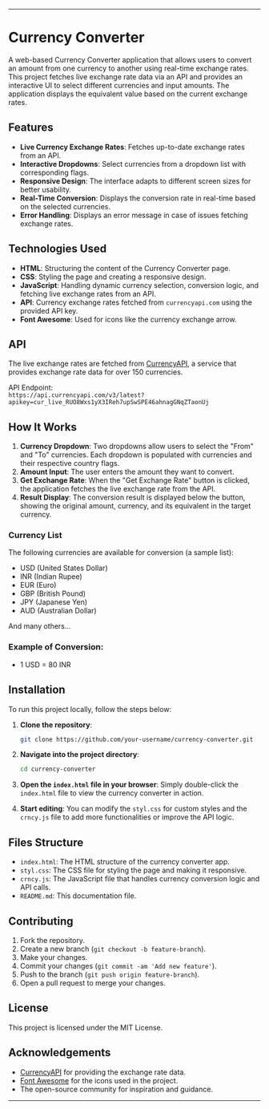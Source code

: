 
---

# Currency Converter

A web-based Currency Converter application that allows users to convert an amount from one currency to another using real-time exchange rates. This project fetches live exchange rate data via an API and provides an interactive UI to select different currencies and input amounts. The application displays the equivalent value based on the current exchange rates.

## Features

- **Live Currency Exchange Rates**: Fetches up-to-date exchange rates from an API.
- **Interactive Dropdowns**: Select currencies from a dropdown list with corresponding flags.
- **Responsive Design**: The interface adapts to different screen sizes for better usability.
- **Real-Time Conversion**: Displays the conversion rate in real-time based on the selected currencies.
- **Error Handling**: Displays an error message in case of issues fetching exchange rates.

## Technologies Used

- **HTML**: Structuring the content of the Currency Converter page.
- **CSS**: Styling the page and creating a responsive design.
- **JavaScript**: Handling dynamic currency selection, conversion logic, and fetching live exchange rates from an API.
- **API**: Currency exchange rates fetched from `currencyapi.com` using the provided API key.
- **Font Awesome**: Used for icons like the currency exchange arrow.

## API

The live exchange rates are fetched from [CurrencyAPI](https://currencyapi.com/), a service that provides exchange rate data for over 150 currencies.

API Endpoint:  
`https://api.currencyapi.com/v3/latest?apikey=cur_live_RUO8Wxs1yX3IReh7upSwSPE46ahnagGNqZTaonUj`

## How It Works

1. **Currency Dropdown**: Two dropdowns allow users to select the "From" and "To" currencies. Each dropdown is populated with currencies and their respective country flags.
2. **Amount Input**: The user enters the amount they want to convert.
3. **Get Exchange Rate**: When the "Get Exchange Rate" button is clicked, the application fetches the live exchange rate from the API.
4. **Result Display**: The conversion result is displayed below the button, showing the original amount, currency, and its equivalent in the target currency.

### Currency List

The following currencies are available for conversion (a sample list):

- USD (United States Dollar)
- INR (Indian Rupee)
- EUR (Euro)
- GBP (British Pound)
- JPY (Japanese Yen)
- AUD (Australian Dollar)

And many others...

### Example of Conversion:
- 1 USD = 80 INR

## Installation

To run this project locally, follow the steps below:

1. **Clone the repository**:
   ```bash
   git clone https://github.com/your-username/currency-converter.git
   ```
   
2. **Navigate into the project directory**:
   ```bash
   cd currency-converter
   ```

3. **Open the `index.html` file in your browser**:
   Simply double-click the `index.html` file to view the currency converter in action.

4. **Start editing**: You can modify the `styl.css` for custom styles and the `crncy.js` file to add more functionalities or improve the API logic.

## Files Structure

- `index.html`: The HTML structure of the currency converter app.
- `styl.css`: The CSS file for styling the page and making it responsive.
- `crncy.js`: The JavaScript file that handles currency conversion logic and API calls.
- `README.md`: This documentation file.

## Contributing

1. Fork the repository.
2. Create a new branch (`git checkout -b feature-branch`).
3. Make your changes.
4. Commit your changes (`git commit -am 'Add new feature'`).
5. Push to the branch (`git push origin feature-branch`).
6. Open a pull request to merge your changes.

## License

This project is licensed under the MIT License.

## Acknowledgements

- [CurrencyAPI](https://currencyapi.com/) for providing the exchange rate data.
- [Font Awesome](https://fontawesome.com/) for the icons used in the project.
- The open-source community for inspiration and guidance.

---
